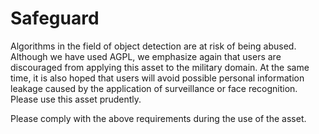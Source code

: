 # Safeguard
Algorithms in the field of object detection are at risk of being abused. Although we have used AGPL, we emphasize again that users are discouraged from applying this asset to the military domain. At the same time, it is also hoped that users will avoid possible personal information leakage caused by the application of surveillance or face recognition. Please use this asset prudently.

Please comply with the above requirements during the use of the asset.